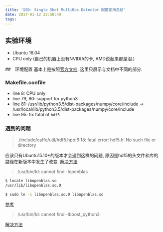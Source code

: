 ```yaml
---
title: 'SSD: Single Shot MultiBox Detector 配置使用总结'
date: 2017-01-12 23:50:49
tags:
---
```


## 实验环境
+ Ubuntu 16.04
+ CPU only (自己的机器上没有NVIDIA的卡, AMD说起来都是泪.)

##　环境配置
基本上是按照[官方文档](https://github.com/weiliu89/caffe/tree/ssd). 这里只展示与文档中不同的部分.

### Makefile.confile
+ line 8: CPU only
+ line 79, 80: support for python3
+ line 81: /usr/lib/python3.5/dist-packages/numpy/core/include -> /usr/local/lib/python3.5/dist-packages/numpy/core/include
+ line 95: fix fatal of `hdf5`

### 遇到的问题
> ./include/caffe/util/hdf5.hpp:6:18: fatal error: hdf5.h: No such file or directory

应该只有Ubuntu15.10+的版本才会遇到这样的问题, 原因是hdf5的头文件和库的路径在新版本中发生了改变.
[解决方法](https://gist.github.com/wangruohui/679b05fcd1466bb0937f#)

> /usr/bin/ld: cannot find -lopenblas

``` bash
$ locate libopenblas.so
/usr/lib/libopenblas.so.0

$ sudo ln -s libopenblas.so.0 libopenblas.so
```
[参考](http://stackoverflow.com/questions/335928/ld-cannot-find-an-existing-library)

> /usr/bin/ld: cannot find -lboost_python3

[解决方法](https://github.com/BVLC/caffe/issues/4843)